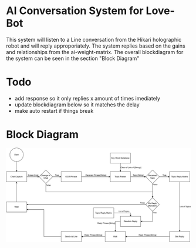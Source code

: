 # AI Conversation System for Love-Bot
This system will listen to a Line conversation from the Hikari holographic robot and will reply approporiately. The system replies based on the gains and relationships from the ai-weight-matrix.  The overall blockdiagram for the system can be seen in the section "Block Diagram"

# Todo
* add response so it only replies x amount of times imediately
* update blockdiagram below so it matches the delay
* make auto restart if things break

# Block Diagram
![love-bot-ai Block Diagram](translations/Love-Bot-AI-block-diagram.drawio.jpg)
